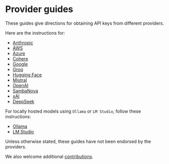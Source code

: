 # Provider guides 

These guides give directions for obtaining API keys from different providers. 

Here are the instructions for:
- [Anthropic](anthropic.md) 
- [AWS](aws.md)
- [Azure](azure.md) 
- [Cohere](cohere.md)
- [Google](google.md)
- [Groq](groq.md)
- [Hugging Face](huggingface.md)
- [Mistral](mistral.md)
- [OpenAI](openai.md)
- [SambaNova](sambanova.md)
- [xAI](xai.md)
- [DeepSeek](deepseek.md)

For locally hosted models using `Ollama` or `LM Studio`, follow these instructions:
- [Ollama](ollama.md)
- [LM Studio](lmstudio.md)

Unless otherwise stated, these guides have not been endorsed by the providers. 

We also welcome additional [contributions](../CONTRIBUTING.md). 

